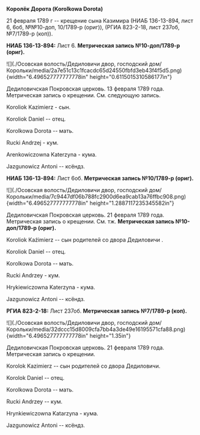 **Королёк Дорота (Korolkowa Dorota)**

21 февраля 1789 г -- крещение сына Казимира (НИАБ 136-13-894, лист 6,
6об, №№10-доп, 10/1789-р (ориг)), (РГИА 823-2-18, лист 237об, №7/1789-р
(коп)).

**НИАБ 136-13-894:** Лист 6. **Метрическая запись №10-доп/1789-р
(ориг).**

![](./Осовская волость/Дедиловичи двор, господский дом/Корольки/media/2a7e51c13c1fcacdc65d24550fbfd3eb43f4f5d5.png){width="6.496527777777778in"
height="0.6115015310586177in"}

Дедиловичская Покровская церковь. 13 февраля 1789 года. Метрическая
запись о крещении. См. следующую запись.

Koroliok Kazimierz - сын.

Koroliok Daniel -- отец.

Korolkowa Dorota -- мать.

Rucki Andrzej - кум.

Arenkowiczowna Katerzyna - кума.

Jazgunowicz Antoni -- ксёндз.

**НИАБ 136-13-894:** Лист 6об. **Метрическая запись №10/1789-р (ориг).**

![](./Осовская волость/Дедиловичи двор, господский дом/Корольки/media/7c9447df06b788fc2900d6ea9cab13a76ffbc908.png){width="6.496527777777778in"
height="1.2887117235345582in"}

Дедиловичская Покровская церковь. 21 февраля 1789 года. Метрическая
запись о крещении. См. тж. **Метрическая запись №10-доп/1789-р (ориг).**

Koroliok Kaźimierz -- сын родителей со двора Дедиловичи .

Koroliok Daniel -- отец.

Korolkowa Dorota -- мать.

Rucki Andrzey - кум.

Hrykiewiczowna Katerzyna - кума.

Jazgunowicz Antoni -- ксёндз.

**РГИА 823-2-18:** Лист 237об. **Метрическая запись №7/1789-р (коп).**

![](./Осовская волость/Дедиловичи двор, господский дом/Корольки/media/32dccc15d8009cfa7bb4a3de49e16195571cfa88.png){width="6.496527777777778in"
height="1.35in"}

Дедиловичская Покровская церковь. 21 февраля 1789 года. Метрическая
запись о крещении.

Korolok Kazimierz -- сын родителей со двора Дедиловичи.

Korolok Daniel -- отец.

Korolkowa Dorota -- мать.

Rucki Andrzey -- кум.

Hrynkiewiczowna Katarzyna - кума.

Jazgunowicz Antoni -- ксёндз.
